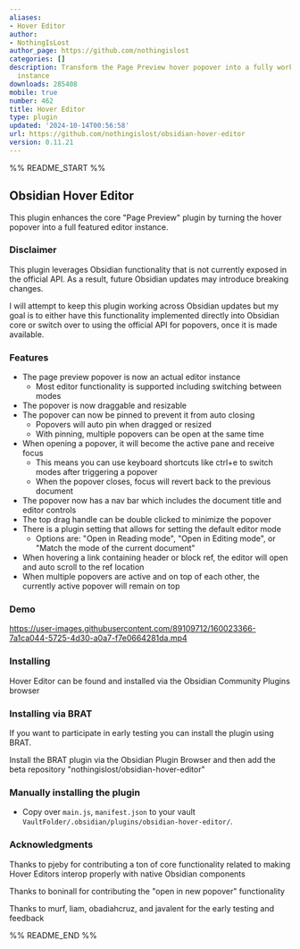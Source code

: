 ```yaml
---
aliases:
- Hover Editor
author:
- NothingIsLost
author_page: https://github.com/nothingislost
categories: []
description: Transform the Page Preview hover popover into a fully working editor
  instance
downloads: 285408
mobile: true
number: 462
title: Hover Editor
type: plugin
updated: '2024-10-14T00:56:58'
url: https://github.com/nothingislost/obsidian-hover-editor
version: 0.11.21
---
```


%% README_START %%

## Obsidian Hover Editor

This plugin enhances the core "Page Preview" plugin by turning the hover popover into a full featured editor instance.

### Disclaimer

This plugin leverages Obsidian functionality that is not currently exposed in the official API. As a result, future Obsidian updates may introduce breaking changes.

I will attempt to keep this plugin working across Obsidian updates but my goal is to either have this functionality implemented directly into Obsidian core or switch over to using the official API for popovers, once it is made available.

### Features

- The page preview popover is now an actual editor instance
  - Most editor functionality is supported including switching between modes
- The popover is now draggable and resizable
- The popover can now be pinned to prevent it from auto closing
  - Popovers will auto pin when dragged or resized
  - With pinning, multiple popovers can be open at the same time
- When opening a popover, it will become the active pane and receive focus
  - This means you can use keyboard shortcuts like ctrl+e to switch modes after triggering a popover
  - When the popover closes, focus will revert back to the previous document
- The popover now has a nav bar which includes the document title and editor controls
- The top drag handle can be double clicked to minimize the popover
- There is a plugin setting that allows for setting the default editor mode
  - Options are: "Open in Reading mode", "Open in Editing mode", or "Match the mode of the current document"
- When hovering a link containing header or block ref, the editor will open and auto scroll to the ref location
- When multiple popovers are active and on top of each other, the currently active popover will remain on top

### Demo

https://user-images.githubusercontent.com/89109712/160023366-7a1ca044-5725-4d30-a0a7-f7e0664281da.mp4

### Installing

Hover Editor can be found and installed via the Obsidian Community Plugins browser

### Installing via BRAT

If you want to participate in early testing you can install the plugin using BRAT.

Install the BRAT plugin via the Obsidian Plugin Browser and then add the beta repository "nothingislost/obsidian-hover-editor"

### Manually installing the plugin

- Copy over `main.js`, `manifest.json` to your vault `VaultFolder/.obsidian/plugins/obsidian-hover-editor/`.

### Acknowledgments

Thanks to pjeby for contributing a ton of core functionality related to making Hover Editors interop properly with native Obsidian components

Thanks to boninall for contributing the "open in new popover" functionality

Thanks to murf, liam, obadiahcruz, and javalent for the early testing and feedback


%% README_END %%